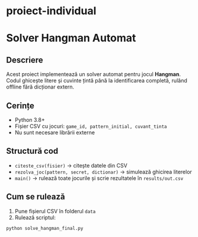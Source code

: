 # proiect-individual
# Solver Hangman Automat

## Descriere
Acest proiect implementează un solver automat pentru jocul **Hangman**. Codul ghicește litere și cuvinte țintă până la identificarea completă, rulând offline fără dicționar extern.

## Cerințe
- Python 3.8+  
- Fișier CSV cu jocuri: `game_id, pattern_initial, cuvant_tinta`  
- Nu sunt necesare librării externe

## Structură cod
- `citeste_csv(fisier)` → citește datele din CSV  
- `rezolva_joc(pattern, secret, dictionar)` → simulează ghicirea literelor  
- `main()` → rulează toate jocurile și scrie rezultatele în `results/out.csv`

## Cum se rulează
1. Pune fișierul CSV în folderul `data`  
2. Rulează scriptul:
```bash
python solve_hangman_final.py
